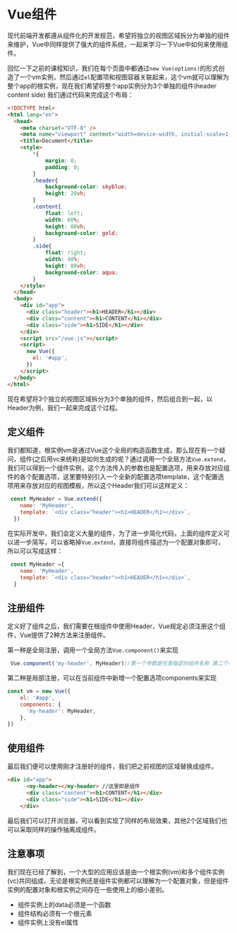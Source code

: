 # Vue组件

现代前端开发都遵从组件化的开发规范，希望将独立的视图区域拆分为单独的组件来维护，Vue中同样提供了强大的组件系统，一起来学习一下Vue中如何来使用组件。

回忆一下之前的课程知识，我们在每个页面中都通过`new Vue(options)`的形式创造了一个vm实例，然后通过`el`配置项和视图容器关联起来，这个vm就可以理解为整个app的根实例，现在我们希望将整个app实例分为3个单独的组件(header content side) 我们通过代码来完成这个布局：

```html
<!DOCTYPE html>
<html lang="en">
  <head>
    <meta charset="UTF-8" />
    <meta name="viewport" content="width=device-width, initial-scale=1.0" />
    <title>Document</title>
    <style>
        *{
            margin: 0;
            padding: 0;
        }
        .header{
            background-color: skyblue;
            height: 20vh;
        }
        .content{
            float: left;
            width: 60%;
            height: 80vh;
            background-color: gold;
        }
        .side{
            float: right;
            width: 40%;
            height: 80vh;
            background-color: aqua;
        }
    </style>
  </head>
  <body>
    <div id="app">
      <div class="header"><h1>HEADER</h1></div>
      <div class="content"><h1>CONTENT</h1></div>
      <div class="side"><h1>SIDE</h1></div>
    </div>
    <script src="/vue.js"></script>
    <script>
      new Vue({
        el: '#app',
      })
    </script>
  </body>
</html>

```

现在希望将3个独立的视图区域拆分为3个单独的组件，然后组合到一起，以Header为例，我们一起来完成这个过程。

## 定义组件

我们都知道，根实例vm是通过Vue这个全局的构造函数生成，那么现在有一个疑问，组件(之后用vc来统称)是如何生成的呢？通过调用一个全局方法`Vue.extend`，我们可以得到一个组件实例，这个方法传入的参数也是配置选项，用来存放对应组件的各个配置选项，这里要特别引入一个全新的配置选项template，这个配置选项用来存放对应的视图模板，所以这个Header我们可以这样定义：

```js
 const MyHeader = Vue.extend({
    name: 'MyHeader',
    template: `<div class="header"><h1>HEADER</h1></div>`,
  })
```

在实际开发中，我们会定义大量的组件，为了进一步简化代码，上面的组件定义可以进一步简写，可以省略掉`Vue.extend`，直接将组件描述为一个配置对象即可，所以可以写成这样：

```js
 const MyHeader ={
    name: 'MyHeader',
    template: `<div class="header"><h1>HEADER</h1></div>`,
  }
```

## 注册组件

定义好了组件之后，我们需要在根组件中使用Header，Vue规定必须注册这个组件，Vue提供了2种方法来注册组件。

第一种是全局注册，调用一个全局方法`Vue.component()`来实现

```js
 Vue.component('my-header', MyHeader)//第一个参数是任意指定的组件名称 第二个参数即是刚刚定义好的组件
```

第二种是局部注册，可以在当前组件中新增一个配置选项components来实现

```js
const vm = new Vue({
    el: '#app',
    components: {
      'my-header': MyHeader,
    },
})
```

## 使用组件

最后我们便可以使用刚才注册好的组件，我们把之前视图的区域替换成组件。

```html
<div id="app">
      <my-header></my-header> //这里即是组件
      <div class="content"><h1>CONTENT</h1></div>
      <div class="side"><h1>SIDE</h1></div>
    </div>
```

最后我们可以打开浏览器，可以看到实现了同样的布局效果，其他2个区域我们也可以采取同样的操作抽离成组件。

## 注意事项

我们现在已经了解到，一个大型的应用应该是由一个根实例(vm)和多个组件实例(vc)共同组成，无论是根实例还是组件实例都可以理解为一个配置对象，但是组件实例的配置对象和根实例之间存在一些使用上的细小差别。

* 组件实例上的data必须是一个函数
* 组件结构必须有一个根元素
* 组件实例上没有el属性